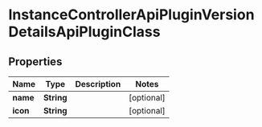 

# InstanceControllerApiPluginVersionDetailsApiPluginClass


## Properties

| Name | Type | Description | Notes |
|------------ | ------------- | ------------- | -------------|
|**name** | **String** |  |  [optional] |
|**icon** | **String** |  |  [optional] |



